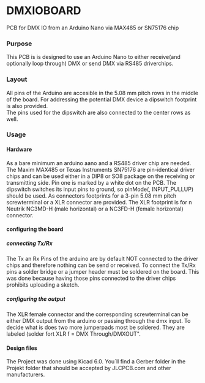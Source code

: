 # DMXIOBOARD
PCB for DMX IO from an Arduino Nano via MAX485 or SN75176 chip

### Purpose
This PCB is is designed to use an Arduino Nano to either receive(and optionally loop through) DMX or send DMX via RS485 driverchips.

### Layout
All pins of the Arduino are accesible in the 5.08 mm pitch rows in the middle of the board.
For addressing the potential DMX device a dipswitch footprint is also provided.  
The pins used for the dipswitch are also connected to the center rows as well.

### Usage

#### Hardware
As a bare minimum an arduino aano and a RS485 driver chip are needed.
The Maxim MAX485 or Texas Instruments SN75176 are pin-identical driver chips and can be used either in a DIP8 or SO8 package on the receiving or transmitting side.
Pin one is marked by a white dot on the PCB.
The dipswitch switches its input pins to ground, so pinMode(<addrPin>, INPUT_PULLUP) should be used.
As connectors footprints for a 3-pin 5.08 mm pitch screwterminal or a XLR connector are provided.
The XLR footprint is for n Neutrik NC3MD-H (male horizontal) or a NC3FD-H (female horizontal) connector.
  
#### configuring the board

##### connecting Tx/Rx
The Tx an Rx Pins of the arduino are by default NOT connected to the driver chips and therefore nothing can be send or received.
To connect the Tx/Rx pins a solder bridge or a jumper header must be soldered on the board.
This was done because having those pins connected to the driver chips prohibits uploading a sketch.

##### configuring the output
The XLR female connector and the corresponding screwterminal can be either DMX output from the arduino or passing through the dmx input.
To decide what is does two more jumperpads most be soldered. They are labeled (solder fort XLR f = DMX Through/DMXOUT".

#### Design files
The Project was done using Kicad 6.0. You`ll find a Gerber folder in the Projekt folder that should be accepted by JLCPCB.com and other manufacturers.


